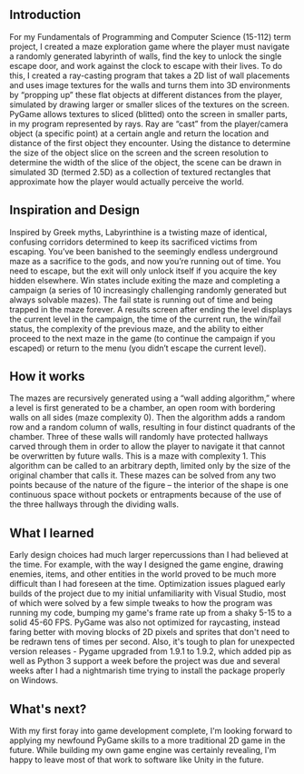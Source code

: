 ## Introduction
For my Fundamentals of Programming and Computer Science (15-112) term project, I created a maze exploration game where the player must navigate a randomly generated labyrinth of walls, find the key to unlock the single escape door, and work against the clock to escape with their lives. To do this, I created a ray-casting program that takes a 2D list of wall placements and uses image textures for the walls and turns them into 3D environments by “propping up” these flat objects at different distances from the player, simulated by drawing larger or smaller slices of the textures on the screen. PyGame allows textures to sliced (blitted) onto the screen in smaller parts, in my program represented by rays. Ray are “cast” from the player/camera object (a specific point) at a certain angle and return the location and distance of the first object they encounter. Using the distance to determine the size of the object slice on the screen and the screen resolution to determine the width of the slice of the object, the scene can be drawn in simulated 3D (termed 2.5D) as a collection of textured rectangles that approximate how the player would actually perceive the world. 

## Inspiration and Design
Inspired by Greek myths, Labyrinthine is a twisting maze of identical, confusing corridors determined to keep its sacrificed victims from escaping. You’ve been banished to the seemingly endless underground maze as a sacrifice to the gods, and now you’re running out of time. You need to escape, but the exit will only unlock itself if you acquire the key hidden elsewhere. Win states include exiting the maze and completing a campaign (a series of 10 increasingly challenging randomly generated but always solvable mazes). The fail state is running out of time and being trapped in the maze forever. A results screen after ending the level displays the current level in the campaign, the time of the current run, the win/fail status, the complexity of the previous maze, and the ability to either proceed to the next maze in the game (to continue the campaign if you escaped) or return to the menu (you didn’t escape the current level).

## How it works
The mazes are recursively generated using a “wall adding algorithm,” where a level is first generated to be a chamber, an open room with bordering walls on all sides (maze complexity 0). Then the algorithm adds a random row and a random column of walls, resulting in four distinct quadrants of the chamber. Three of these walls will randomly have protected hallways carved through them in order to allow the player to navigate it that cannot be overwritten by future walls. This is a maze with complexity 1. This algorithm can be called to an arbitrary depth, limited only by the size of the original chamber that calls it. These mazes can be solved from any two points because of the nature of the figure – the interior of the shape is one continuous space without pockets or entrapments because of the use of the three hallways through the dividing walls.

## What I learned
Early design choices had much larger repercussions than I had believed at the time. For example, with the way I designed the game engine, drawing enemies, items, and other entities in the world proved to be much more difficult than I had foreseen at the time. Optimization issues plagued early builds of the project due to my initial unfamiliarity with Visual Studio, most of which were solved by a few simple tweaks to how the program was running my code, bumping my game's frame rate up from a shaky 5-15 to a solid 45-60 FPS. PyGame was also not optimized for raycasting, instead faring better with moving blocks of 2D pixels and sprites that don't need to be redrawn tens of times per second. Also, it's tough to plan for unexpected version releases - Pygame upgraded from 1.9.1 to 1.9.2, which added pip as well as Python 3 support a week before the project was due and several weeks after I had a nightmarish time trying to install the package properly on Windows.

## What's next?
With my first foray into game development complete, I'm looking forward to applying my newfound PyGame skills to a more traditional 2D game in the future. While building my own game engine was certainly revealing, I'm happy to leave most of that work to software like Unity in the future.
